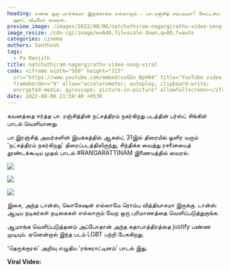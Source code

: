 ```yaml
---
heading: என்ன ஒரு மார்க்கமா இருக்காங்க எல்லாரும்.. பா.ரஞ்சித் சம்பவமா? லேட்டஸ்ட்
  ஹாட் வீடியோ வைரல்.
preview_image: /images/2022/08/08/natchathiram-nagargirathu-video-song-viral.jpeg
image_resize: /cdn-cgi/image/w=640,fit=scale-down,q=80,f=auto
categories: cinema
authors: Santhosh
tags:
  - Pa Ranjith
title: natchathiram-nagargirathu-video-song-viral
code: <iframe width="560" height="315"
  src="https://www.youtube.com/embed/vxGGn_BpH94" title="YouTube video player"
  frameborder="0" allow="accelerometer; autoplay; clipboard-write;
  encrypted-media; gyroscope; picture-in-picture" allowfullscreen></iframe>
date: 2022-08-08 21:59:40 +0530
---
```



கவனத்தை ஈர்த்த பா. ரஞ்சித்தின் நட்சத்திரம் நகர்கிறது படத்தின் பர்ஸ்ட் சிங்கிள் பாடல் வெளியானது.

பா.இரஞ்சித் அவர்களின் இயக்கத்தில் ஆகஸ்ட் 31இல் திரையில் ஒளிர வரும் 'நட்சத்திரம் நகர்கிறது' திரைப்படத்திலிருந்து, சிந்திக்க வைத்து ரசனையைத் தூண்டக்கூடிய  முதல் பாடல் #RANGARATTINAM இணையத்தில் வைரல்.

![](/images/2022/08/08/pa-ranjithnatchathiram-nagargirathu-video.jpeg)

![](/images/2022/08/08/pa-ranjithnatchathiram-nagargirathu-video-1.jpeg)

![](/images/2022/08/08/pa-ranjithnatchathiram-nagargirathu-video-2.jpeg)

இசை, அந்த டான்ஸ், லொகேஷன் எல்லாமே ரொம்ப வித்தியாசமா இருக்கு. டான்ஸ் ஆடிய நடிகர்கள் நடிகைகள் எல்லாரும் வேற ஒரு பரிமாணத்தை வெளிப்படுத்துறாங்க.

ஆமாங்க வெளிப்படுத்தனம் அப்போதான் அந்த கதாபாத்திரத்தை justify பண்ண முடியும். ஏனென்றால் இந்த படம் LGBT பற்றி பேசுகிறது.

‘தெருக்குரல்’ அறிவு எழுதிய ‘ரங்கராட்டினம்’ பாடல் இது. 

**Viral Video:**